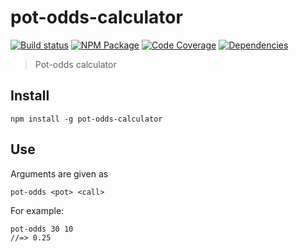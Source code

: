 # pot-odds-calculator
[![Build status][]](https://travis-ci.org/pokerpros/pot-odds-calculator)
[![NPM Package][]](https://npmjs.org/package/pot-odds-calculator)
[![Code Coverage][]](https://codecov.io/gh/pokerpros/pot-odds-calculator)
[![Dependencies][]](https://david-dm.org/pokerpros/pot-odds-calculator)

[Build status]: https://travis-ci.org/pokerpros/pot-odds-calculator.svg?branch=master
[NPM Package]: https://img.shields.io/npm/v/pot-odds-calculator.svg
[Code Coverage]: https://codecov.io/gh/pokerpros/pot-odds-calculator/branch/master/graph/badge.svg
[Dependencies]: https://david-dm.org/pokerpros/pot-odds-calculator/status.svg

> Pot-odds calculator

## Install

```shell
npm install -g pot-odds-calculator
```

## Use

Arguments are given as

``` shell
pot-odds <pot> <call>
```

For example:

``` shell
pot-odds 30 10
//=> 0.25
```
